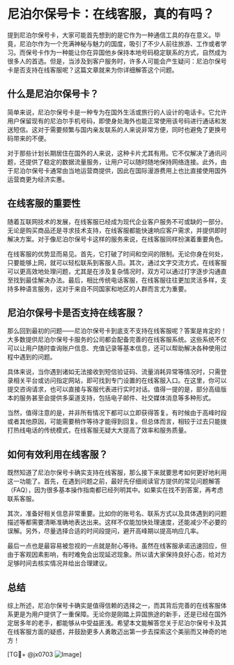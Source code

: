 # 尼泊尔保号卡：在线客服，真的有吗？

提到尼泊尔保号卡，大家可能首先想到的是它作为一种通信工具的存在意义。毕竟，尼泊尔作为一个充满神秘与魅力的国度，吸引了不少人前往旅游、工作或者学习。而保号卡作为一种能让你在异国他乡保持本地号码稳定联系的方式，自然成为很多人的首选。但是，当涉及到客户服务时，许多人可能会产生疑问：尼泊尔保号卡是否支持在线客服呢？这篇文章就来为你详细解答这个问题。

## 什么是尼泊尔保号卡？

简单来说，尼泊尔保号卡是一种专为在国外生活或旅行的人设计的电话卡。它允许用户保留现有的尼泊尔手机号码，即使身处海外也能正常使用该号码进行通话和发送短信。这对于需要频繁与国内亲友联系的人来说非常方便，同时也避免了更换号码带来的不便。

对于那些计划长期居住在国外的人来说，这种卡片尤其有用。它不仅解决了通讯问题，还提供了稳定的数据流量服务，让用户可以随时随地保持网络连接。此外，由于尼泊尔保号卡通常由当地运营商提供，因此在国际漫游费用上也比直接使用国外运营商更为经济实惠。

## 在线客服的重要性

随着互联网技术的发展，在线客服已经成为现代企业客户服务不可或缺的一部分。无论是购买商品还是寻求技术支持，在线客服都能快速响应客户需求，并提供即时解决方案。对于像尼泊尔保号卡这样的服务来说，在线客服同样扮演着重要角色。

在线客服的优势显而易见。首先，它打破了时间和空间的限制。无论你身在何处，只要能够上网，就可以轻松联系到客服人员。其次，通过文字交流方式，在线客服可以更高效地处理问题，尤其是在涉及复杂情况时，双方可以通过打字逐步沟通直至找到最佳解决办法。最后，相比传统电话客服，在线客服往往更加灵活多样，支持多种语言服务，这对于来自不同国家和地区的人群而言尤为重要。

## 尼泊尔保号卡是否支持在线客服？

那么回到最初的问题——尼泊尔保号卡到底支不支持在线客服呢？答案是肯定的！大多数提供尼泊尔保号卡服务的公司都会配备完善的在线客服系统。这些系统不仅可以让用户随时查询账户信息、充值记录等基本信息，还可以帮助解决各种使用过程中遇到的问题。

具体来说，当你遇到诸如无法接收到短信验证码、流量消耗异常等情况时，只需登录相关平台或访问指定网站，即可找到专门设置的在线客服入口。在这里，你可以提交咨询请求，也可以直接与客服代表进行实时对话。值得一提的是，部分高级版本的服务甚至会提供多渠道支持，包括电子邮件、社交媒体消息等多种形式。

当然，值得注意的是，并非所有情况下都可以立即获得答复。有时候由于高峰时段或者其他原因，可能需要稍作等待才能得到回复。但总体而言，相较于过去只能拨打热线电话的传统模式，在线客服无疑大大提高了效率和服务质量。

## 如何有效利用在线客服？

既然知道了尼泊尔保号卡确实支持在线客服，那么接下来就要思考如何更好地利用这一功能了。首先，在遇到问题之前，最好先仔细阅读官方提供的常见问题解答（FAQ），因为很多基本操作指南都已经列明其中。如果实在找不到答案，再考虑联系客服。

其次，准备好相关信息非常重要。比如你的账号名、联系方式以及具体遇到的问题描述等都需要清晰准确地表达出来。这样不仅能加快处理速度，还能减少不必要的误解。另外，尽量选择合适的时间段提问，避开高峰期以提高响应几率。

最后一点也是最容易被忽视的一点就是耐心等待。虽然在线客服承诺迅速回应，但由于客观因素影响，有时难免会出现延迟现象。所以请大家保持良好心态，给对方足够时间去核实情况并给出合理建议。

## 总结

综上所述，尼泊尔保号卡确实是值得信赖的选择之一，而其背后完善的在线客服体系更是为用户提供了一重保障。无论你是刚踏上异国旅途的新手，还是已经在国外定居多年的老手，都能够从中受益匪浅。希望本文能解答您关于尼泊尔保号卡及其在线客服方面的疑惑，并鼓励更多人勇敢迈出第一步去探索这个美丽而又神奇的地方！

[TG💪+ @jx0703 ![Image](https://github.com/user-attachments/assets/dbca1d08-cadb-493c-b0ec-ad6f7a83f270)]